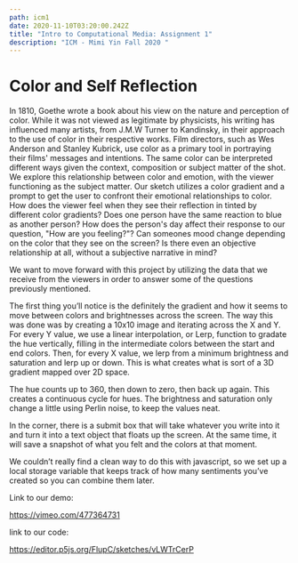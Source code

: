```yaml
---
path: icm1
date: 2020-11-10T03:20:00.242Z
title: "Intro to Computational Media: Assignment 1"
description: "ICM - Mimi Yin Fall 2020 "
---
```

# Color and Self Reflection

In 1810, Goethe wrote a book about his view on the nature and perception of color. While it was not viewed as legitimate by physicists, his writing has influenced many artists, from J.M.W Turner to Kandinsky, in their approach to the use of color in their respective works. Film directors, such as Wes Anderson and Stanley Kubrick, use color as a primary tool in portraying their films' messages and intentions. The same color can be interpreted different ways given the context, composition or subject matter of the shot. We explore this relationship between color and emotion, with the viewer functioning as the subject matter. Our sketch utilizes a color gradient and a prompt to get the user to confront their emotional relationships to color. How does the viewer feel when they see their reflection in tinted by different color gradients? Does one person have the same reaction to blue as another person? How does the person's day affect their response to our question, "How are you feeling?"? Can someones mood change depending on the color that they see on the screen? Is there even an objective relationship at all, without a subjective narrative in mind? 


We want to move forward with this project by utilizing the data that we receive from the viewers in order to answer some of the questions previously mentioned. 


The first thing you’ll notice is the definitely the gradient and how it seems to move between colors and brightnesses across the screen. The way this was done was by creating a 10x10 image and iterating across the X and Y. For every Y value, we use a linear interpolation, or Lerp, function to gradate the hue vertically, filling in the intermediate colors between the start and end colors. Then, for every X value, we lerp from a minimum brightness and saturation and lerp up or down. This is what creates what is sort of a 3D gradient mapped over 2D space. 


The hue counts up to 360, then down to zero, then back up again. This creates a continuous cycle for hues. The brightness and saturation only change a little using Perlin noise, to keep the values neat. 


In the corner, there is a submit box that will take whatever you write into it and turn it into a text object that floats up the screen. At the same time, it will save a snapshot of what you felt and the colors at that moment. 


We couldn’t really find a clean way to do this with javascript, so we set up a local storage variable that keeps track of how many sentiments you’ve created so you can combine them later.


Link to our demo:

https://vimeo.com/477364731 


link to our code: 

https://editor.p5js.org/FlupC/sketches/vLWTrCerP 